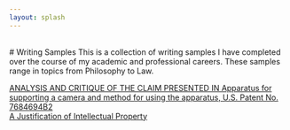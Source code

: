 ```yaml
---
layout: splash
---
```

<br>
# Writing Samples
This is a collection of writing samples I have completed over the course of my academic and professional careers.
These samples range in topics from Philosophy to Law.

[ANALYSIS AND CRITIQUE OF THE CLAIM PRESENTED IN Apparatus for supporting a camera and method for using the apparatus, U.S. Patent No. 7684694B2](/_pages/writingsamples/app-for-supporting-a-camera)<br>
[A Justification of Intellectual Property](/_pages/writingsamples/justification-of-ip) <br>
